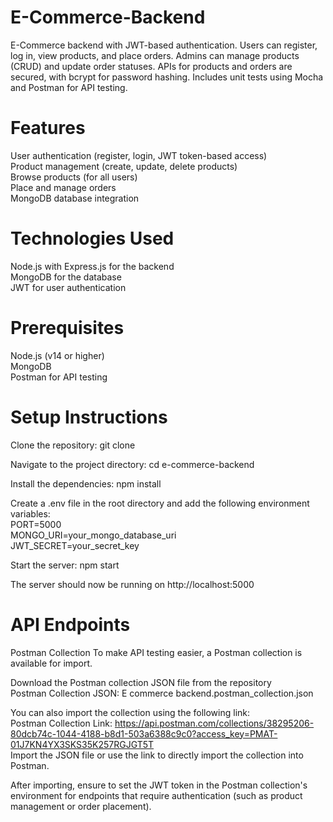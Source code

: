 # E-Commerce-Backend
E-Commerce backend with JWT-based authentication. Users can register, log in, view products, and place orders. Admins can manage products (CRUD) and update order statuses. APIs for products and orders are secured, with bcrypt for password hashing. Includes unit tests using Mocha and Postman for API testing.

# Features
User authentication (register, login, JWT token-based access) <br>
Product management (create, update, delete products) <br>
Browse products (for all users)  <br>
Place and manage orders <br>
MongoDB database integration <br>

# Technologies Used
Node.js with Express.js for the backend <br>
MongoDB for the database <br>
JWT for user authentication <br>

# Prerequisites
Node.js (v14 or higher) <br>
MongoDB  <br>
Postman for API testing <br>

# Setup Instructions

Clone the repository:
git clone 

Navigate to the project directory:
cd e-commerce-backend

Install the dependencies:
npm install

Create a .env file in the root directory and add the following environment variables: <br>
PORT=5000 <br>
MONGO_URI=your_mongo_database_uri <br>
JWT_SECRET=your_secret_key <br>

Start the server:
npm start

The server should now be running on http://localhost:5000


# API Endpoints

Postman Collection
To make API testing easier, a Postman collection is available for import.

Download the Postman collection JSON file from the repository <br>
Postman Collection JSON: E commerce backend.postman_collection.json

You can also import the collection using the following link:<br>
Postman Collection Link: https://api.postman.com/collections/38295206-80dcb74c-1044-4188-b8d1-503a6388c9c0?access_key=PMAT-01J7KN4YX3SKS35K257RGJGT5T <br>
Import the JSON file or use the link to directly import the collection into Postman.

After importing, ensure to set the JWT token in the Postman collection's environment for endpoints that require authentication (such as product management or order placement).
